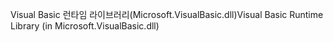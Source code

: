 <span data-ttu-id="559c4-101">Visual Basic 런타임 라이브러리(Microsoft.VisualBasic.dll)</span><span class="sxs-lookup"><span data-stu-id="559c4-101">Visual Basic Runtime Library (in Microsoft.VisualBasic.dll)</span></span>